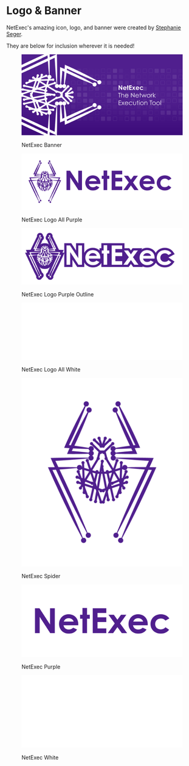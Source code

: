 # Logo & Banner

NetExec's amazing icon, logo, and banner were created by [Stephanie Seger](https://www.stephanieseger.com/).

They are below for inclusion wherever it is needed!

<figure><img src=".gitbook/assets/NetExec-Banner-Github.png" alt=""><figcaption><p>NetExec Banner</p></figcaption></figure>

<figure><img src=".gitbook/assets/NetExec-Logo-Color (1).png" alt=""><figcaption><p>NetExec Logo All Purple</p></figcaption></figure>

<figure><img src=".gitbook/assets/NetExec-Logo-White-Outlined.png" alt=""><figcaption><p>NetExec Logo Purple Outline</p></figcaption></figure>

<figure><img src=".gitbook/assets/NetExec-Logo-White.png" alt=""><figcaption><p>NetExec Logo All White</p></figcaption></figure>

<figure><img src=".gitbook/assets/NetExec-Spider-Color.png" alt=""><figcaption><p>NetExec Spider</p></figcaption></figure>

<figure><img src=".gitbook/assets/NetExec-Wordmark-Color.png" alt=""><figcaption><p>NetExec Purple</p></figcaption></figure>

<figure><img src=".gitbook/assets/NetExec-Wordmark-White.png" alt=""><figcaption><p>NetExec White</p></figcaption></figure>
